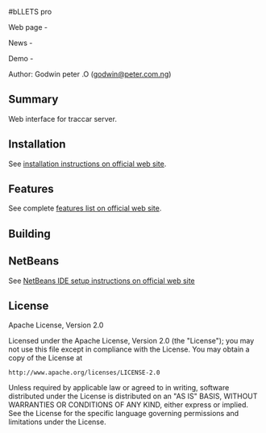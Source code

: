 #bLLETS pro

Web page - 

News - 

Demo - 

Author: Godwin peter .O (godwin@peter.com.ng)



## Summary

Web interface for traccar server.

## Installation

See [installation instructions on official web site](http://traccar.litvak.su/installation.html).

## Features

See complete [features list on official web site](http://traccar.litvak.su/features/).

## Building



## NetBeans

See [NetBeans IDE setup instructions on official web site](http://traccar.litvak.su/ide/netbeans.html)

## License

Apache License, Version 2.0

Licensed under the Apache License, Version 2.0 (the "License");
you may not use this file except in compliance with the License.
You may obtain a copy of the License at

    http://www.apache.org/licenses/LICENSE-2.0

Unless required by applicable law or agreed to in writing, software
distributed under the License is distributed on an "AS IS" BASIS,
WITHOUT WARRANTIES OR CONDITIONS OF ANY KIND, either express or implied.
See the License for the specific language governing permissions and
limitations under the License.

